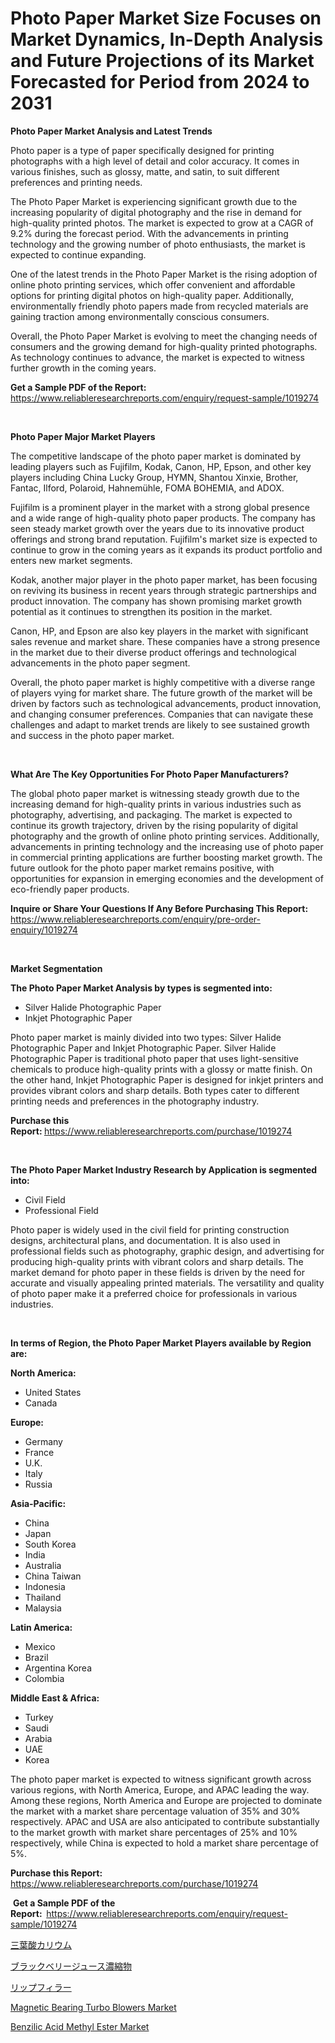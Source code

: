 <p><h1>Photo Paper Market Size Focuses on Market Dynamics, In-Depth Analysis and Future Projections of its Market Forecasted for Period from 2024 to 2031</h1></p><p><strong>Photo Paper Market Analysis and Latest Trends</strong></p>
<p><p>Photo paper is a type of paper specifically designed for printing photographs with a high level of detail and color accuracy. It comes in various finishes, such as glossy, matte, and satin, to suit different preferences and printing needs.</p><p>The Photo Paper Market is experiencing significant growth due to the increasing popularity of digital photography and the rise in demand for high-quality printed photos. The market is expected to grow at a CAGR of 9.2% during the forecast period. With the advancements in printing technology and the growing number of photo enthusiasts, the market is expected to continue expanding.</p><p>One of the latest trends in the Photo Paper Market is the rising adoption of online photo printing services, which offer convenient and affordable options for printing digital photos on high-quality paper. Additionally, environmentally friendly photo papers made from recycled materials are gaining traction among environmentally conscious consumers.</p><p>Overall, the Photo Paper Market is evolving to meet the changing needs of consumers and the growing demand for high-quality printed photographs. As technology continues to advance, the market is expected to witness further growth in the coming years.</p></p>
<p><strong>Get a Sample PDF of the Report:&nbsp;</strong> <a href="https://www.reliableresearchreports.com/enquiry/request-sample/1019274">https://www.reliableresearchreports.com/enquiry/request-sample/1019274</a></p>
<p>&nbsp;</p>
<p><strong>Photo Paper Major Market Players</strong></p>
<p><p>The competitive landscape of the photo paper market is dominated by leading players such as Fujifilm, Kodak, Canon, HP, Epson, and other key players including China Lucky Group, HYMN, Shantou Xinxie, Brother, Fantac, Ilford, Polaroid, Hahnemühle, FOMA BOHEMIA, and ADOX.</p><p>Fujifilm is a prominent player in the market with a strong global presence and a wide range of high-quality photo paper products. The company has seen steady market growth over the years due to its innovative product offerings and strong brand reputation. Fujifilm's market size is expected to continue to grow in the coming years as it expands its product portfolio and enters new market segments.</p><p>Kodak, another major player in the photo paper market, has been focusing on reviving its business in recent years through strategic partnerships and product innovation. The company has shown promising market growth potential as it continues to strengthen its position in the market.</p><p>Canon, HP, and Epson are also key players in the market with significant sales revenue and market share. These companies have a strong presence in the market due to their diverse product offerings and technological advancements in the photo paper segment.</p><p>Overall, the photo paper market is highly competitive with a diverse range of players vying for market share. The future growth of the market will be driven by factors such as technological advancements, product innovation, and changing consumer preferences. Companies that can navigate these challenges and adapt to market trends are likely to see sustained growth and success in the photo paper market.</p></p>
<p>&nbsp;</p>
<p><strong>What Are The Key Opportunities For Photo Paper Manufacturers?</strong></p>
<p><p>The global photo paper market is witnessing steady growth due to the increasing demand for high-quality prints in various industries such as photography, advertising, and packaging. The market is expected to continue its growth trajectory, driven by the rising popularity of digital photography and the growth of online photo printing services. Additionally, advancements in printing technology and the increasing use of photo paper in commercial printing applications are further boosting market growth. The future outlook for the photo paper market remains positive, with opportunities for expansion in emerging economies and the development of eco-friendly paper products.</p></p>
<p><strong>Inquire or Share Your Questions If Any Before Purchasing This Report:</strong> <a href="https://www.reliableresearchreports.com/enquiry/pre-order-enquiry/1019274">https://www.reliableresearchreports.com/enquiry/pre-order-enquiry/1019274</a></p>
<p>&nbsp;</p>
<p><strong>Market Segmentation</strong></p>
<p><strong>The Photo Paper Market Analysis by types is segmented into:</strong></p>
<p><ul><li>Silver Halide Photographic Paper</li><li>Inkjet Photographic Paper</li></ul></p>
<p><p>Photo paper market is mainly divided into two types: Silver Halide Photographic Paper and Inkjet Photographic Paper. Silver Halide Photographic Paper is traditional photo paper that uses light-sensitive chemicals to produce high-quality prints with a glossy or matte finish. On the other hand, Inkjet Photographic Paper is designed for inkjet printers and provides vibrant colors and sharp details. Both types cater to different printing needs and preferences in the photography industry.</p></p>
<p><strong>Purchase this Report:&nbsp;</strong><a href="https://www.reliableresearchreports.com/purchase/1019274">https://www.reliableresearchreports.com/purchase/1019274</a></p>
<p>&nbsp;</p>
<p><strong>The Photo Paper Market Industry Research by Application is segmented into:</strong></p>
<p><ul><li>Civil Field</li><li>Professional Field</li></ul></p>
<p><p>Photo paper is widely used in the civil field for printing construction designs, architectural plans, and documentation. It is also used in professional fields such as photography, graphic design, and advertising for producing high-quality prints with vibrant colors and sharp details. The market demand for photo paper in these fields is driven by the need for accurate and visually appealing printed materials. The versatility and quality of photo paper make it a preferred choice for professionals in various industries.</p></p>
<p>&nbsp;</p>
<p><strong>In terms of Region, the Photo Paper Market Players available by Region are:</strong></p>
<p>
    <p> <strong> North America: </strong>
        <ul>
            <li>United States</li>
            <li>Canada</li>
        </ul>
        </p> 
    <p> <strong> Europe: </strong>
        <ul>
            <li>Germany</li>
            <li>France</li>
            <li>U.K.</li>
            <li>Italy</li>
            <li>Russia</li>
        </ul>
        </p> 
    <p> <strong> Asia-Pacific: </strong>
        <ul>
            <li>China</li>
            <li>Japan</li>
            <li>South Korea</li>
            <li>India</li>
            <li>Australia</li>
            <li>China Taiwan</li>
            <li>Indonesia</li>
            <li>Thailand</li>
            <li>Malaysia</li>
        </ul>
        </p> 
    <p> <strong> Latin America: </strong>
        <ul>
            <li>Mexico</li>
            <li>Brazil</li>
            <li>Argentina Korea</li>
            <li>Colombia</li>
        </ul>
        </p> 
    <p> <strong> Middle East & Africa: </strong>
        <ul>
            <li>Turkey</li>
            <li>Saudi</li>
            <li>Arabia</li>
            <li>UAE</li>
            <li>Korea</li>
        </ul>
    </p>
    </p>
<p><p>The photo paper market is expected to witness significant growth across various regions, with North America, Europe, and APAC leading the way. Among these regions, North America and Europe are projected to dominate the market with a market share percentage valuation of 35% and 30% respectively. APAC and USA are also anticipated to contribute substantially to the market growth with market share percentages of 25% and 10% respectively, while China is expected to hold a market share percentage of 5%.</p></p>
<p><strong>Purchase this Report: </strong><a href="https://www.reliableresearchreports.com/purchase/1019274">https://www.reliableresearchreports.com/purchase/1019274</a></p>
<p>&nbsp;<strong>Get a Sample PDF of the Report:&nbsp;&nbsp;</strong><a href="https://www.reliableresearchreports.com/enquiry/request-sample/1019274">https://www.reliableresearchreports.com/enquiry/request-sample/1019274</a></p>
<p><strong></strong></p>
<p><p><a href="https://medium.com/@shade463/%E3%82%AB%E3%83%AA%E3%82%A6%E3%83%A0%E3%83%88%E3%83%AA%E3%83%95%E3%83%AB%E3%82%AA%E3%83%AD%E3%83%A1%E3%82%BF%E3%83%B3%E3%82%B9%E3%83%AB%E3%83%95%E3%82%A3%E3%83%8B%E3%83%AB%E5%B8%82%E5%A0%B4-%E7%AB%B6%E4%BA%89%E5%88%86%E6%9E%90-%E5%B8%82%E5%A0%B4%E5%8B%95%E5%90%91-2031%E5%B9%B4%E3%81%BE%E3%81%A7%E3%81%AE%E4%BA%88%E6%B8%AC-2a98c1d79d13">三葉酸カリウム</a></p><p><a href="https://medium.com/@barbarakss89/%E3%83%96%E3%83%A9%E3%83%83%E3%82%AF%E3%83%99%E3%83%AA%E3%83%BC%E3%82%B8%E3%83%A5%E3%83%BC%E3%82%B9%E6%BF%83%E7%B8%AE%E5%B8%82%E5%A0%B4%E3%81%AE%E5%88%86%E6%9E%90-%E3%82%B0%E3%83%AD%E3%83%BC%E3%83%90%E3%83%AB%E6%A5%AD%E7%95%8C%E3%81%AE%E5%B1%95%E6%9C%9B%E3%81%A8%E4%BA%88%E6%B8%AC-2024%E5%B9%B4%E3%81%8B%E3%82%892031%E5%B9%B4-a34d4b8c046d">ブラックベリージュース濃縮物</a></p><p><a href="https://github.com/ycmtqqhvk3273/Market-Research-Report-List-1/blob/main/54948822434.md">リップフィラー</a></p><p><a href="https://issuu.com/reportprime-2/docs/magnetic-bearing-turbo-blowers-market-size-2030.pp">Magnetic Bearing Turbo Blowers Market</a></p><p><a href="https://github.com/myacatherineblakecaczo9vcsw/Market-Research-Report-List-1/blob/main/benzilic-acid-methyl-ester-market.md">Benzilic Acid Methyl Ester Market</a></p></p>